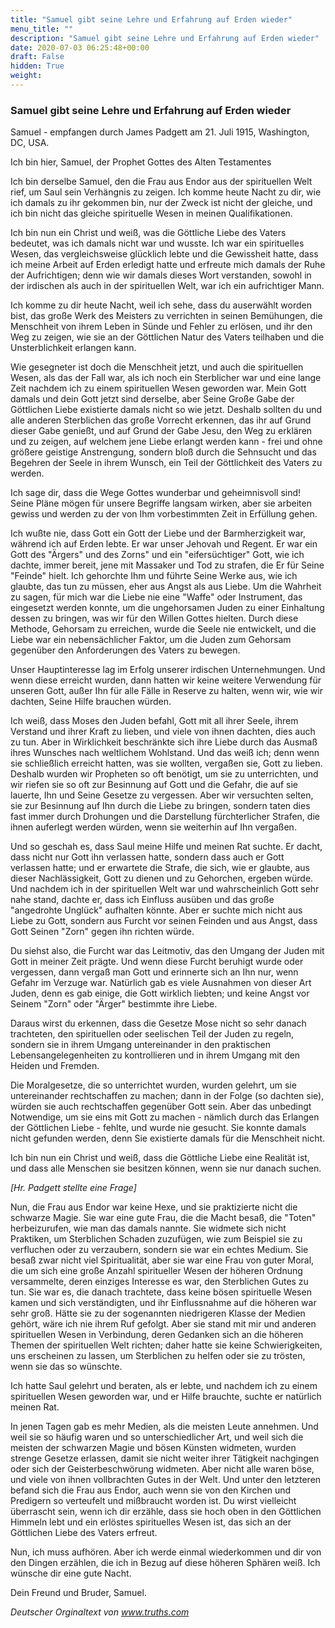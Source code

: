 ```yaml
---
title: "Samuel gibt seine Lehre und Erfahrung auf Erden wieder"
menu_title: ""
description: "Samuel gibt seine Lehre und Erfahrung auf Erden wieder"
date: 2020-07-03 06:25:48+00:00
draft: False
hidden: True
weight:
---
```

### Samuel gibt seine Lehre und Erfahrung auf Erden wieder

Samuel - empfangen durch James Padgett am 21. Juli 1915, Washington, DC, USA.

Ich bin hier, Samuel, der Prophet Gottes des Alten Testamentes

Ich bin derselbe Samuel, den die Frau aus Endor aus der spirituellen Welt rief, um Saul sein Verhängnis zu zeigen. Ich komme heute Nacht zu dir, wie ich damals zu ihr gekommen bin, nur der Zweck ist nicht der gleiche, und ich bin nicht das gleiche spirituelle Wesen in meinen Qualifikationen.

Ich bin nun ein Christ und weiß, was die Göttliche Liebe des Vaters bedeutet, was ich damals nicht war und wusste. Ich war ein spirituelles Wesen, das vergleichsweise glücklich lebte und die Gewissheit hatte, dass ich meine Arbeit auf Erden erledigt hatte und erfreute mich damals der Ruhe der Aufrichtigen; denn wie wir damals dieses Wort verstanden, sowohl in der irdischen als auch in der spirituellen Welt, war ich ein aufrichtiger Mann.

Ich komme zu dir heute Nacht, weil ich sehe, dass du auserwählt worden bist, das große Werk des Meisters zu verrichten in seinen Bemühungen, die Menschheit von ihrem Leben in Sünde und Fehler zu erlösen, und ihr den Weg zu zeigen, wie sie an der Göttlichen Natur des Vaters teilhaben und die Unsterblichkeit erlangen kann.

Wie gesegneter ist doch die Menschheit jetzt, und auch die spirituellen Wesen, als das der Fall war, als ich noch ein Sterblicher war und eine lange Zeit nachdem ich zu einem spirituellen Wesen geworden war. Mein Gott damals und dein Gott jetzt sind derselbe, aber Seine Große Gabe der Göttlichen Liebe existierte damals nicht so wie jetzt. Deshalb sollten du und alle anderen Sterblichen das große Vorrecht erkennen, das ihr auf Grund dieser Gabe genießt, und auf Grund der Gabe Jesu, den Weg zu erklären und zu zeigen, auf welchem jene Liebe erlangt werden kann - frei und ohne größere geistige Anstrengung, sondern bloß durch die Sehnsucht und das Begehren der Seele in ihrem Wunsch, ein Teil der Göttlichkeit des Vaters zu werden.

Ich sage dir, dass die Wege Gottes wunderbar und geheimnisvoll sind! Seine Pläne mögen für unsere Begriffe langsam wirken, aber sie arbeiten gewiss und werden zu der von Ihm vorbestimmten Zeit in Erfüllung gehen.

Ich wußte nie, dass Gott ein Gott der Liebe und der Barmherzigkeit war, während ich auf Erden lebte. Er war unser Jehovah und Regent. Er war ein Gott des "Ärgers" und des Zorns" und ein "eifersüchtiger" Gott, wie ich dachte, immer bereit, jene mit Massaker und Tod zu strafen, die Er für Seine "Feinde" hielt. Ich gehorchte Ihm und führte Seine Werke aus, wie ich glaubte, das tun zu müssen, eher aus Angst als aus Liebe. Um die Wahrheit zu sagen, für mich war die Liebe nie eine "Waffe" oder Instrument, das eingesetzt werden konnte, um die ungehorsamen Juden zu einer Einhaltung dessen zu bringen, was wir für den Willen Gottes hielten. Durch diese Methode, Gehorsam zu erreichen, wurde die Seele nie entwickelt, und die Liebe war ein nebensächlicher Faktor, um die Juden zum Gehorsam gegenüber den Anforderungen des Vaters zu bewegen.

Unser Hauptinteresse lag im Erfolg unserer irdischen Unternehmungen. Und wenn diese erreicht wurden, dann hatten wir keine weitere Verwendung für unseren Gott, außer Ihn für alle Fälle in Reserve zu halten, wenn wir, wie wir dachten, Seine Hilfe brauchen würden.

Ich weiß, dass Moses den Juden befahl, Gott mit all ihrer Seele, ihrem Verstand und ihrer Kraft zu lieben, und viele von ihnen dachten, dies auch zu tun. Aber in Wirklichkeit beschränkte sich ihre Liebe durch das Ausmaß ihres Wunsches nach weltlichem Wohlstand. Und das weiß ich; denn wenn sie schließlich erreicht hatten, was sie wollten, vergaßen sie, Gott zu lieben. Deshalb wurden wir Propheten so oft benötigt, um sie zu unterrichten, und wir riefen sie so oft zur Besinnung auf Gott und die Gefahr, die auf sie lauerte, Ihn und Seine Gesetze zu vergessen. Aber wir versuchten selten, sie zur Besinnung auf Ihn durch die Liebe zu bringen, sondern taten dies fast immer durch Drohungen und die Darstellung fürchterlicher Strafen, die ihnen auferlegt werden würden, wenn sie weiterhin auf Ihn vergaßen.

Und so geschah es, dass Saul meine Hilfe und meinen Rat suchte. Er dacht, dass nicht nur Gott ihn verlassen hatte, sondern dass auch er Gott verlassen hatte; und er erwartete die Strafe, die sich, wie er glaubte, aus dieser Nachlässigkeit, Gott zu dienen und zu Gehorchen, ergeben würde. Und nachdem ich in der spirituellen Welt war und wahrscheinlich Gott sehr nahe stand, dachte er, dass ich Einfluss ausüben und das große "angedrohte Unglück" aufhalten könnte. Aber er suchte mich nicht aus Liebe zu Gott, sondern aus Furcht vor seinen Feinden und aus Angst, dass Gott Seinen "Zorn" gegen ihn richten würde.

Du siehst also, die Furcht war das Leitmotiv, das den Umgang der Juden mit Gott in meiner Zeit prägte. Und wenn diese Furcht beruhigt wurde oder vergessen, dann vergaß man Gott und erinnerte sich an Ihn nur, wenn Gefahr im Verzuge war. Natürlich gab es viele Ausnahmen von dieser Art Juden, denn es gab einige, die Gott wirklich liebten; und keine Angst vor Seinem "Zorn" oder "Ärger" bestimmte ihre Liebe.

Daraus wirst du erkennen, dass die Gesetze Mose nicht so sehr danach trachteten, den spirituellen oder seelischen Teil der Juden zu regeln, sondern sie in ihrem Umgang untereinander in den praktischen Lebensangelegenheiten zu kontrollieren und in ihrem Umgang mit den Heiden und Fremden.

Die Moralgesetze, die so unterrichtet wurden, wurden gelehrt, um sie untereinander rechtschaffen zu machen; dann in der Folge (so dachten sie), würden sie auch rechtschaffen gegenüber Gott sein. Aber das unbedingt Notwendige, um sie eins mit Gott zu machen - nämlich durch das Erlangen der Göttlichen Liebe - fehlte, und wurde nie gesucht. Sie konnte damals nicht gefunden werden, denn Sie existierte damals für die Menschheit nicht.

Ich bin nun ein Christ und weiß, dass die Göttliche Liebe eine Realität ist, und dass alle Menschen sie besitzen können, wenn sie nur danach suchen.

*[Hr. Padgett stellte eine Frage]*

Nun, die Frau aus Endor war keine Hexe, und sie praktizierte nicht die schwarze Magie. Sie war eine gute Frau, die die Macht besaß, die "Toten" herbeizurufen, wie man das damals nannte. Sie widmete sich nicht Praktiken, um Sterblichen Schaden zuzufügen, wie zum Beispiel sie zu verfluchen oder zu verzaubern, sondern sie war ein echtes Medium. Sie besaß zwar nicht viel Spiritualität, aber sie war eine Frau von guter Moral, die um sich eine große Anzahl spiritueller Wesen der höheren Ordnung versammelte, deren einziges Interesse es war, den Sterblichen Gutes zu tun. Sie war es, die danach trachtete, dass keine bösen spirituelle Wesen kamen und sich verständigten, und ihr Einflussnahme auf die höheren war sehr groß. Hätte sie zu der sogenannten niedrigeren Klasse der Medien gehört, wäre ich nie ihrem Ruf gefolgt. Aber sie stand mit mir und anderen spirituellen Wesen in Verbindung, deren Gedanken sich an die höheren Themen der spirituellen Welt richten; daher hatte sie keine Schwierigkeiten, uns erscheinen zu lassen, um Sterblichen zu helfen oder sie zu trösten, wenn sie das so wünschte.

Ich hatte Saul gelehrt und beraten, als er lebte, und nachdem ich zu einem spirituellen Wesen geworden war, und er Hilfe brauchte, suchte er natürlich meinen Rat.

In jenen Tagen gab es mehr Medien, als die meisten Leute annehmen. Und weil sie so häufig waren und so unterschiedlicher Art, und weil sich die meisten der schwarzen Magie und bösen Künsten widmeten, wurden strenge Gesetze erlassen, damit sie nicht weiter ihrer Tätigkeit nachgingen oder sich der Geisterbeschwörung widmeten. Aber nicht alle waren böse, und viele von ihnen vollbrachten Gutes in der Welt. Und unter den letzteren befand sich die Frau aus Endor, auch wenn sie von den Kirchen und Predigern so verteufelt und mißbraucht worden ist. Du wirst vielleicht überrascht sein, wenn ich dir erzähle, dass sie hoch oben in den Göttlichen Himmeln lebt und ein erlöstes spirituelles Wesen ist, das sich an der Göttlichen Liebe des Vaters erfreut.

Nun, ich muss aufhören. Aber ich werde einmal wiederkommen und dir von den Dingen erzählen, die ich in Bezug auf diese höheren Sphären weiß. Ich wünsche dir eine gute Nacht.

Dein Freund und Bruder, Samuel.

*Deutscher Orginaltext von www.truths.com*
